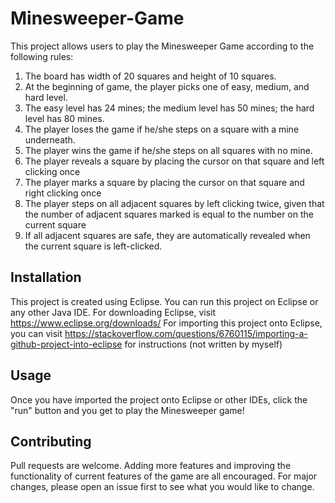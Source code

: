# Minesweeper-Game

This project allows users to play the Minesweeper Game according to the following rules:

1. The board has width of 20 squares and height of 10 squares.
2. At the beginning of game, the player picks one of easy, medium, and hard level.
3. The easy level has 24 mines; the medium level has 50 mines; the hard level has 80 mines.
4. The player loses the game if he/she steps on a square with a mine underneath.
5. The player wins the game if he/she steps on all squares with no mine.
6. The player reveals a square by placing the cursor on that square and left clicking once
7. The player marks a square by placing the cursor on that square and right clicking once
8. The player steps on all adjacent squares by left clicking twice, given that the number of adjacent squares marked is equal to the number on the current square
9. If all adjacent squares are safe, they are automatically revealed when the current square is left-clicked.

## Installation

This project is created using Eclipse. You can run this project on Eclipse or any other Java IDE. For downloading Eclipse, visit https://www.eclipse.org/downloads/
For importing this project onto Eclipse, you can visit https://stackoverflow.com/questions/6760115/importing-a-github-project-into-eclipse for instructions (not written by myself)

## Usage

Once you have imported the project onto Eclipse or other IDEs, click the "run" button and you get to play the Minesweeper game!

## Contributing

Pull requests are welcome. Adding more features and improving the functionality of current features of the game are all encouraged. For major changes, please open an issue first to see what you would like to change.
